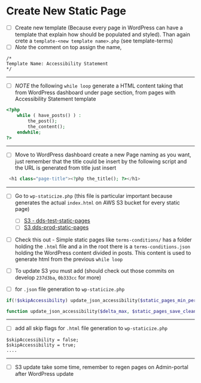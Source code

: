 # Create New Static Page

- [ ] Create new template (Because every page in WordPress can have a template that explain how should be populated and styled). Than again crete a `template-<new template name>.php` (see template-terms)
- [ ] _Note_ the comment on top assign the name,

```
/*
Template Name: Accessibility Statement
*/
```

---

- [ ] _NOTE_ the following `while loop` generate a HTML content taking that from WordPress dashboard under page section, from pages with Accessibility Statement template

```php
<?php
	while ( have_posts() ) :
		the_post();
		the_content();
	endwhile;
?>
```

---

- [ ] Move to WordPress dashboard create a new Page naming as you want, just remember that the title could be insert by the following script and the URL is generated from title just insert

```php
 <h1 class="page-title"><?php the_title(); ?></h1>
```

---

- [ ] Go to `wp-staticize.php` (this file is particular important because generates the actual `index.html` on AWS S3 bucket for every static page)

  - [ ] [S3 - dds-test-static-pages](https://eu-west-1.console.aws.amazon.com/s3/buckets/dds-test-static-pages?region=eu-west-1&bucketType=general&tab=objects)
  - [ ] [S3 dds-prod-static-pages](https://eu-west-1.console.aws.amazon.com/s3/buckets/dds-prod-static-pages?region=eu-west-1&bucketType=general&tab=objects)

- [ ] Check this out - Simple static pages like `terms-conditions/` has a folder holding the `.html` file and a in the root there is a `terms-conditions.json` holding the WordPress content divided in posts. This content is used to generate html from the previous `while loop`

- [ ] To update S3 you must add (should check out those commits on develop `237d3ba`, `0b333cc` for more)

- [ ] for `.json` file generation to `wp-staticize.php`

```php
if(!$skipAccessibility) update_json_accessibility($static_pages_min_period, $static_pages_save_clean_fs);

function update_json_accessibility($delta_max, $static_pages_save_clean_fs){ ... }
```

---

- [ ] add all skip flags for `.html` file generation to `wp-staticize.php`

```
$skipAccessibility = false;
$skipAccessibility = true;
....
```

---

- [ ] S3 update take some time, remember to regen pages on Admin-portal after WordPress update
